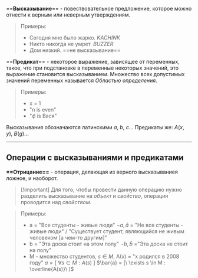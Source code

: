 ==**Высказывание**== - повествовательное предложение, которое можно отнести к верным или неверным утверждениям.
> Примеры: 
> - Сегодня мне было жарко. *KACHINK*
> - Никто никогда не умрет. *BUZZER*
> - Дом низкий. ==не высказывание==

==**Предикат**== - некоторое выражение, зависящее от переменных, такое, что при подстановке в переменные некоторых значений, это выражение становится высказыванием. Множество всех допустимых значений переменных называется *Областью определения*.
> Примеры:
> - х = 1
> - "n is even"
> - "$\phi$ is Вася"

Высказывания обозначаются латинскими $a,\ b,\ c\dots$
Предикаты же: $A(x, y),\ B(g)\dots$

---
## Операции с высказываниями и предикатами
**==Отрицание==** - операция, делающая из верного высказываниея ложное, и наоборот.

>[!important] Для того, чтобы провести данную операцию нужно разделить высказывание на *объект* и *свойство*, операция проводится над *свойством*.

> Примеры:
> - а = "Все студенты - живые люди"
> 	$\neg a, \bar{a}$ = "Не все студенты - живые люди" / "Существует студент, являющийся не живым человеком \[а чем-то другим]"
> - b = "Эта доска стоит на этом полу"
> 	$\neg b, \bar{b}$ ="Эта доска не стоит на полу"
> - М - множество студентов, $s \in M$, А(x) = "х родился в 2008 году"
> 	$a = [\ \forall s \in M : A(s)\ ]$ 
> 	$\bar{a} = [\ \exists s \in M : \overline{A(s)}\ ]$   